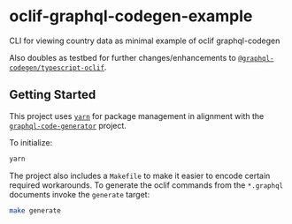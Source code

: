 # oclif-graphql-codegen-example

CLI for viewing country data as minimal example of oclif graphql-codegen

Also doubles as testbed for further changes/enhancements to
[`@graphql-codegen/typescript-oclif`](https://www.npmjs.com/package/@graphql-codegen/typescript-oclif).

## Getting Started

This project uses [`yarn`](https://yarnpkg.com/) for package management in alignment with the [`graphql-code-generator`](https://github.com/dotansimha/graphql-code-generator) project.

To initialize:

```bash
yarn
```

The project also includes a `Makefile` to make it easier to encode certain required workarounds. To generate the oclif commands from the `*.graphql` documents invoke the `generate` target:

```bash
make generate
```
